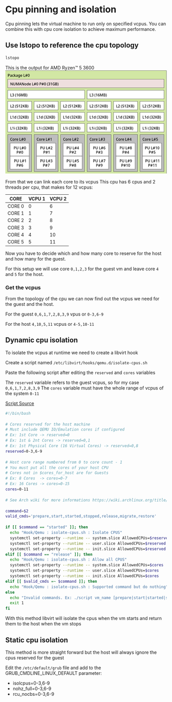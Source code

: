 # Cpu pinning and isolation

Cpu pinning lets the virtual machine to run only on specified vcpus. You can combine this with cpu core isolation to achieve maximum performance.

## Use lstopo to reference the cpu topology

```sh
lstopo
```
This is the output for AMD Ryzen™ 5 3600 
![Lstopo](img/lstopo.png)

From that we can link each core to its vcpus
This cpu has 6 cpus and 2 threads per cpu, that makes for 12 vcpus:

| CORE        | VCPU 1 | VCPU 2 |
| ----------- | ------ | ------ |
| CORE 0      | 0      | 6      | 
| CORE 1      | 1      | 7      | 
| CORE 2      | 2      | 8      | 
| CORE 3      | 3      | 9      | 
| CORE 4      | 4      | 10     | 
| CORE 5      | 5      | 11     | 

Now you have to decide which and how many core to reserve for the host and how many for the guest.

For this setup we will use core `0,1,2,3` for the guest vm and leave core `4` and `5` for the host.

### Get the vcpus
From the topology of the cpu we can now find out the vcpus we need for the guest and the host.

For the guest `0,6,1,7,2,8,3,9` vpus or `0-3,6-9` 

For the host `4,10,5,11` vcpus or `4-5,10-11`

## Dynamic cpu isolation

To isolate the vcpus at runtime we need to create a libvirt hook

Create a script named `/etc/libvirt/hooks/qemu.d/isolate-cpus.sh`

Paste the following script after editing the `reserved` and `cores` variables

The `reserved` variable refers to the guest vcpus, so for my case `0,6,1,7,2,8,3,9`
The `cores` variable must have the whole range of vcpus of the system `0-11`

[Script Source](https://gist.github.com/oleduc/6d2f252d4ebb45f7dc8677523053c062)
```sh title="/etc/libvirt/hooks/qemu.d/isolate-cpus.sh"
#!/bin/bash

# Cores reserved for the host machine
# Must include QEMU IO/Emulation cores if configured
# Ex: 1st Core -> reserved=0
# Ex: 1st & 2nt Cores -> reserved=0,1
# Ex: 1st Physical Core (16 Virtual Cores) -> reserved=0,8
reserved=0-3,6-9

# Host core range numbered from 0 to core count - 1
# You must put all the cores of your host CPU
# Cores not in $cores_for_host are for Guests
# Ex: 8 Cores  -> cores=0-7
# Ex: 16 Cores -> cores=0-15
cores=0-11

# See Arch wiki for more informations https://wiki.archlinux.org/title/PCI_passthrough_via_OVMF#Isolating_pinned_CPUs

command=$2
valid_cmds='prepare,start,started,stopped,release,migrate,restore'

if [[ $command == "started" ]]; then
  echo "Hook/Qemu : isolate-cpus.sh : Isolate CPUS"
  systemctl set-property --runtime -- system.slice AllowedCPUs=$reserved
  systemctl set-property --runtime -- user.slice AllowedCPUs=$reserved
  systemctl set-property --runtime -- init.slice AllowedCPUs=$reserved
elif [[ $command == "release" ]]; then
  echo "Hook/Qemu : isolate-cpus.sh : Allow all CPUS"
  systemctl set-property --runtime -- system.slice AllowedCPUs=$cores
  systemctl set-property --runtime -- user.slice AllowedCPUs=$cores
  systemctl set-property --runtime -- init.slice AllowedCPUs=$cores
elif [[ $valid_cmds =~ $command ]]; then
  echo "Hook/Qemu : isolate-cpus.sh : Supported command but do nothing"
else
  echo "Invalid commands. Ex: ./script vm_name [prepare|start|started|stopped|release|migrate|restore]" >&2
  exit 1
fi
```

With this method libvirt will isolate the cpus when the vm starts and return them to the host when the vm stops

## Static cpu isolation

This method is more straight forward but the host will always ignore the cpus reserved for the guest

Edit the `/etc/default/grub` file and add to the GRUB_CMDLINE_LINUX_DEFAULT parameter:

* isolcpus=0-3,6-9
* nohz_full=0-3,6-9
* rcu_nocbs=0-3,6-9